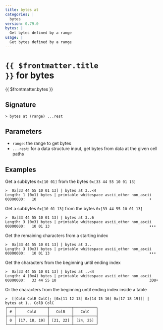 ```yaml
---
title: bytes at
categories: |
  bytes
version: 0.79.0
bytes: |
  Get bytes defined by a range
usage: |
  Get bytes defined by a range
---
```


# <code>{{ $frontmatter.title }}</code> for bytes

<div class='command-title'>{{ $frontmatter.bytes }}</div>

## Signature

```> bytes at (range) ...rest```

## Parameters

 -  `range`: the range to get bytes
 -  `...rest`: for a data structure input, get bytes from data at the given cell paths

## Examples

Get a subbytes `0x[10 01]` from the bytes `0x[33 44 55 10 01 13]`
```shell
>  0x[33 44 55 10 01 13] | bytes at 3..<4
Length: 1 (0x1) bytes | printable whitespace ascii_other non_ascii
00000000:   10                                                   •

```

Get a subbytes `0x[10 01 13]` from the bytes `0x[33 44 55 10 01 13]`
```shell
>  0x[33 44 55 10 01 13] | bytes at 3..6
Length: 3 (0x3) bytes | printable whitespace ascii_other non_ascii
00000000:   10 01 13                                             •••

```

Get the remaining characters from a starting index
```shell
>  0x[33 44 55 10 01 13] | bytes at 3..
Length: 3 (0x3) bytes | printable whitespace ascii_other non_ascii
00000000:   10 01 13                                             •••

```

Get the characters from the beginning until ending index
```shell
>  0x[33 44 55 10 01 13] | bytes at ..<4
Length: 4 (0x4) bytes | printable whitespace ascii_other non_ascii
00000000:   33 44 55 10                                          3DU•

```

Or the characters from the beginning until ending index inside a table
```shell
>  [[ColA ColB ColC]; [0x[11 12 13] 0x[14 15 16] 0x[17 18 19]]] | bytes at 1.. ColB ColC
╭───┬──────────────┬──────────┬──────────╮
│ # │     ColA     │   ColB   │   ColC   │
├───┼──────────────┼──────────┼──────────┤
│ 0 │ [17, 18, 19] │ [21, 22] │ [24, 25] │
╰───┴──────────────┴──────────┴──────────╯

```

